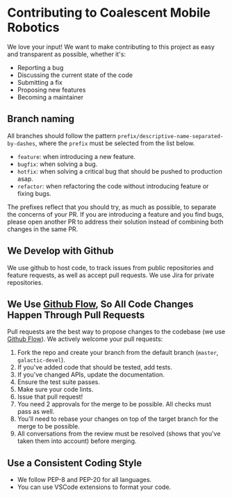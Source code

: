 # Contributing to Coalescent Mobile Robotics
We love your input! We want to make contributing to this project as easy and transparent as possible, whether it's:

- Reporting a bug
- Discussing the current state of the code
- Submitting a fix
- Proposing new features
- Becoming a maintainer

## Branch naming
All branches should follow the pattern `prefix/descriptive-name-separated-by-dashes`, where the `prefix` must be selected from the list below.

 - `feature`: when introducing a new feature.
 - `bugfix`: when solving a bug.
 - `hotfix`: when solving a critical bug that should be pushed to production asap.
 - `refactor`: when refactoring the code without introducing feature or fixing bugs.

 The prefixes reflect that you should try, as much as possible, to separate the concerns of your PR. If you are introducing a feature and you find bugs,
 please open another PR to address their solution instead of combining both changes in the same PR.
## We Develop with Github
We use github to host code, to track issues from public repositories and feature requests, as well as accept pull requests. We use Jira for private repositories.

## We Use [Github Flow](https://docs.github.com/en/get-started/quickstart/github-flow), So All Code Changes Happen Through Pull Requests
Pull requests are the best way to propose changes to the codebase (we use [Github Flow](https://docs.github.com/en/get-started/quickstart/github-flow)). We actively welcome your pull requests:

1. Fork the repo and create your branch from the default branch (`master`, `galactic-devel`).
2. If you've added code that should be tested, add tests.
3. If you've changed APIs, update the documentation.
4. Ensure the test suite passes.
5. Make sure your code lints.
6. Issue that pull request!
7. You need 2 approvals for the merge to be possible. All checks must pass as well.
8. You'll need to rebase your changes on top of the target branch for the merge to be possible.
9. All conversations from the review must be resolved (shows that you've taken them into account) before merging.

## Use a Consistent Coding Style

* We follow PEP-8 and PEP-20 for all languages.
* You can use VSCode extensions to format your code.
